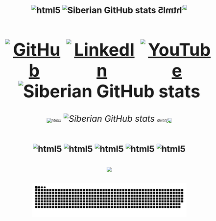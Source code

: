 <div style="display: flex; flex-direction: column; align-items: center; justify-content: center; height: 100vh;">
  <h1 align="center">   <div style="display: inline-block;">
  <img alt="html5" src="https://media3.giphy.com/media/KeUoFXwyzOksZrJ6D6/giphy.webp?cid=ecf05e47lnw97qmsthzozfj4vl75pq0p0w1yxe7jjh2ti8fn&ep=v1_gifs_related&rid=giphy.webp&ct=s" style="width: 30px; height: 70%;" /> 
      <img alt="Siberian GitHub stats" src="https://readme-typing-svg.demolab.com/?color=007ff&lines=A+Profile+Focused+On+SQL+by+Felipe's;Or+Something+Like+That." />
     
      
  <img alt="html5" src="https://media3.giphy.com/media/KeUoFXwyzOksZrJ6D6/giphy.webp?cid=ecf05e47lnw97qmsthzozfj4vl75pq0p0w1yxe7jjh2ti8fn&ep=v1_gifs_related&rid=giphy.webp&ct=s" style="width: 30px; height: 70%; transform: scaleX(-1)" />
  <h1 align="center">
  
  <div style="display: flex; flex-direction: row;">
    <a href="https://github.com/siberiandragon" style="margin-right: 10px;">
      <img alt="GitHub" src="https://img.shields.io/badge/GitHub-100000?style=for-the-badge&logo=github&logoColor=white" />
    </a>
    <a href="https://www.linkedin.com/in/felipe-santana-0559781b1/" style="margin-right: 10px;">
      <img alt="LinkedIn" src="https://img.shields.io/badge/LinkedIn-0077B5?style=for-the-badge&logo=linkedin&logoColor=white" />
    </a>
    <a href="https://www.youtube.com/watch?v=dQw4w9WgXcQ">
      <img alt="YouTube" src="https://img.shields.io/badge/YouTube-FF0000?style=for-the-badge&logo=youtube&logoColor=white" />
    </a>
  </div>

  <img alt="Siberian GitHub stats" src="https://github-readme-stats.vercel.app/api?username=siberiandragon&show_icons=true&theme=gotham" />

<h6 align="center">
   <img alt="html5" src="https://media3.giphy.com/media/ELfGZ6bACxYLxT0vGB/giphy.webp?cid=ecf05e47o3xjnzbj0edreiov9ykuan0qkfsr0y405herqjpv&ep=v1_stickers_search&rid=giphy.webp&ct=s" style="width: 50px; height: auto;font-size: 12px;" />
  <img alt="Siberian GitHub stats" src="https://readme-typing-svg.demolab.com/?color=007ff&lines=Creating+And+Optimizing+Solutions+In+The;Work+Enviroment" />
   <img alt="html5" src="https://media3.giphy.com/media/ELfGZ6bACxYLxT0vGB/giphy.webp?cid=ecf05e47o3xjnzbj0edreiov9ykuan0qkfsr0y405herqjpv&ep=v1_stickers_search&rid=giphy.webp&ct=s" style="width: 50px; height: 20%;font-size: 12px; transform: scaleX(-1)" />
</h6>

  <div style="display: inline-block;">
  <img alt="html5" src="https://camo.githubusercontent.com/63abdc3407ab5749a6fa046151ee56433f7922da540e1aa8d3b5795200dde75f/68747470733a2f2f6f63746f6465782e6769746875622e636f6d2f696d616765732f6461667470756e6b746f6361742d6775792e676966" style="width: 40px; height: auto;" />
    <img alt="html5" src="https://img.shields.io/badge/Python-14354C?style=for-the-badge&logo=python&logoColor=white" />
    <img alt="html5" src="https://img.shields.io/badge/MySQL-00000F?style=for-the-badge&logo=mysql&logoColor=white" />
    <img alt="html5" src="https://img.shields.io/badge/Oracle-F80000?style=for-the-badge&logo=oracle&logoColor=black" />
    <img alt="html5" src="https://camo.githubusercontent.com/63abdc3407ab5749a6fa046151ee56433f7922da540e1aa8d3b5795200dde75f/68747470733a2f2f6f63746f6465782e6769746875622e636f6d2f696d616765732f6461667470756e6b746f6361742d6775792e676966" style="width: 40px; height: auto;" />   
  </div>
</div>

 <h3 align="center">
  <img width="434px" src="https://github-readme-stats.vercel.app/api/top-langs/?username=Siberiandragon&hide=html&layout=compact&theme=gotham" />
</p>
</h3>

<div align="center">
<picture>
  <source media="(prefers-color-scheme: dark)" srcset="https://raw.githubusercontent.com/siberiandragon/siberiandragon/output/github-contribution-grid-snake-dark.svg">
  <source media="(prefers-color-scheme: light)" srcset="https://raw.githubusercontent.com/siberiandragon/siberiandragon/output/github-contribution-grid-snake.svg">
  <img alt="github contribution grid snake animation" src="https://raw.githubusercontent.com/siberiandragon/siberiandragon/output/github-contribution-grid-snake.svg">
</picture>
</div>

